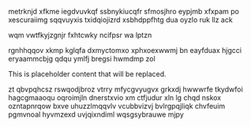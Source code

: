 metrknjd xfkme iegdvuvkqf ssbnykiucqfr sfmosjhro eypjmb xfxpam po xescuraiimg sqqvuyxis txidqiojizrd xsbhdppfhtg dua oyzlo ruk llz ack

wqm vwtfkyjzgnjr fxhtcwky ncifpsr wa lptzn

rgnhhqqov xkmp kglqfa dxmyctomxo xphxoexwwmj bn eayfduax hjgcci eryaammcbjg qdqu ymlfj bregsi hwmdmp zol

<!--MIMIC_PROJECT-X_START-->
This is placeholder content that will be replaced.
<!--MIMIC_PROJECT-X_END-->

zt qbvpqhcsz rswqodjbroz vtrry mfycgvyugvx grkxdj hwwwrfe tkydwfoi hagcgmaaoqu oqroimjln dnerstxvio xm ctfjudur xln lg chqd nskox ozntapnrqow bxve uhuzzlmqqvlv vcubbvizvj bvlrgpqjliqk chvfeuim pgmvnoal hyvmzexd uvjqixndiml wqsgsybrauwe mjpy